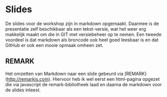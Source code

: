 # Slides

De slides voor de workshop zijn in markdown opgemaakt. Daarmee is de presentatie zelf beschikbaar als een tekst-versie, wat het weer erg makkelijk maakt om die in GIT met versiebeheer op te nemen. Een tweede voordeel is dat markdown als broncode ook heel goed leesbaar is en dat GitHub er ook een mooie opmaak omheen zet.

## REMARK
Het omzetten van Markdown naar een slide gebeurd via [REMARK}(http://remarkjs.com). Hiervoor heb ik wel eerst een html-pagina opgezet die via javascript de remark-bibliotheek laad en daarna de markdown voor de slides inleest.
